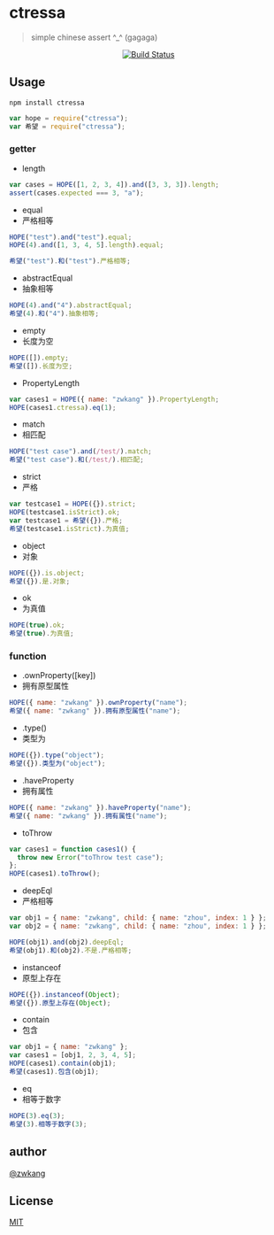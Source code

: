 # ctressa

> simple chinese assert \^\_\^ (gagaga)

<p align="center">
    <a href="https://travis-ci.com/ZWkang/ctressa">
        <img src="https://api.travis-ci.com/ZWkang/ctressa.svg?branch=master" alt="Build Status">
    </a>
</p>

## Usage

```shell
npm install ctressa
```

```js
var hope = require("ctressa");
var 希望 = require("ctressa");
```

### getter

- length

```js
var cases = HOPE([1, 2, 3, 4]).and([3, 3, 3]).length;
assert(cases.expected === 3, "a");
```

- equal
- 严格相等

```js
HOPE("test").and("test").equal;
HOPE(4).and([1, 3, 4, 5].length).equal;
```

```js
希望("test").和("test").严格相等;
```

- abstractEqual
- 抽象相等

```js
HOPE(4).and("4").abstractEqual;
希望(4).和("4").抽象相等;
```

- empty
- 长度为空

```js
HOPE([]).empty;
希望([]).长度为空;
```

- PropertyLength

```js
var cases1 = HOPE({ name: "zwkang" }).PropertyLength;
HOPE(cases1.ctressa).eq(1);
```

- match
- 相匹配

```js
HOPE("test case").and(/test/).match;
希望("test case").和(/test/).相匹配;
```

- strict
- 严格

```js
var testcase1 = HOPE({}).strict;
HOPE(testcase1.isStrict).ok;
var testcase1 = 希望({}).严格;
希望(testcase1.isStrict).为真值;
```

- object
- 对象

```js
HOPE({}).is.object;
希望({}).是.对象;
```

- ok
- 为真值

```js
HOPE(true).ok;
希望(true).为真值;
```

### function

- .ownProperty([key])
- 拥有原型属性

```js
HOPE({ name: "zwkang" }).ownProperty("name");
希望({ name: "zwkang" }).拥有原型属性("name");
```

- .type()
- 类型为

```js
HOPE({}).type("object");
希望({}).类型为("object");
```

- .haveProperty
- 拥有属性

```js
HOPE({ name: "zwkang" }).haveProperty("name");
希望({ name: "zwkang" }).拥有属性("name");
```

- toThrow

```js
var cases1 = function cases1() {
  throw new Error("toThrow test case");
};
HOPE(cases1).toThrow();
```

- deepEql
- 严格相等

```js
var obj1 = { name: "zwkang", child: { name: "zhou", index: 1 } };
var obj2 = { name: "zwkang", child: { name: "zhou", index: 1 } };

HOPE(obj1).and(obj2).deepEql;
希望(obj1).和(obj2).不是.严格相等;
```

- instanceof
- 原型上存在

```js
HOPE({}).instanceof(Object);
希望({}).原型上存在(Object);
```

- contain
- 包含

```js
var obj1 = { name: "zwkang" };
var cases1 = [obj1, 2, 3, 4, 5];
HOPE(cases1).contain(obj1);
希望(cases1).包含(obj1);
```

- eq
- 相等于数字

```js
HOPE(3).eq(3);
希望(3).相等于数字(3);
```

## author

[@zwkang](https://github.com/ZWKang)

## License

[MIT](LICENSE)
